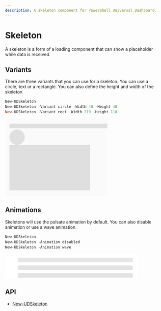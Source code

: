 ```yaml
---
description: A skeleton component for PowerShell Universal Dashboard.
---
```


# Skeleton

A skeleton is a form of a loading component that can show a placeholder while data is received.

## Variants

There are three variants that you can use for a skeleton. You can use a circle, text or a rectangle. You can also define the height and width of the skeleton.

```powershell
New-UDSkeleton
New-UDSkeleton -Variant circle -Width 40 -Height 40
New-UDSkeleton -Variant rect -Width 210 -Height 118
```

![Skeletons](<../../../../.gitbook/assets/image (212).png>)

## Animations

Skeletons will use the pulsate animation by default. You can also disable animation or use a wave animation.

```powershell
New-UDSkeleton
New-UDSkeleton -Animation disabled
New-UDSkeleton -Animation wave
```

![Animations](../../../../.gitbook/assets/animation.gif)

## API

* [New-UDSkeleton](../../../../cmdlets/New-UDSkeleton.txt)
